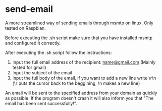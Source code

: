 # send-email
A more streamlined way of sending emails through msmtp on linux. Only tested on Raspbian.

Before executing the .sh script make sure that you have installed msmtp and configured it correctly.

After executing the .sh script follow the instructions:
  1) Input the full email address of the recipient: name@gmail.com (Mainly tested for gmail)
  2) Input the subject of the email
  3) Input the full body of the email, if you want to add a new line write \r\n (\r puts the cursor back to the beggining, \n makes a new line)

An email will be sent to the specified address from your domain as quickly as possible. If the program doesn't crash it will also inform you that "The email has been sent successfully!".
